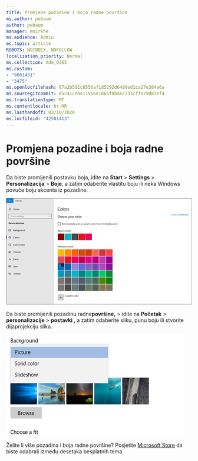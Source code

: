 ```yaml
---
title: Promjena pozadine i boja radne površine
ms.author: pebaum
author: pebaum
manager: mnirkhe
ms.audience: Admin
ms.topic: article
ROBOTS: NOINDEX, NOFOLLOW
localization_priority: Normal
ms.collection: Adm_O365
ms.custom:
- "9001451"
- "3475"
ms.openlocfilehash: 67a2b591c8556af1d5292d6480ed1ca27e384a6a
ms.sourcegitcommit: 85c41ce0e11956e1865f8baec231cffa79d87ef4
ms.translationtype: MT
ms.contentlocale: hr-HR
ms.lasthandoff: 03/10/2020
ms.locfileid: "42581413"
---
```

# <a name="change-your-desktop-background-and-colors"></a>Promjena pozadine i boja radne površine

Da biste promijenili postavku boja, idite na **Start** > **Settings** > **Personalizacija** > **Boje**, a zatim odaberite vlastitu boju ili neka Windows povuče boju akcenta iz pozadine.

![Personalizirajte boje u sustavu Windows.](media/windows-personalization-colors.png)

Da biste promijenili pozadinu radne**površine,** > idite na **Početak** > **personalizacije** > **postavki ,** a zatim odaberite sliku, punu boju ili stvorite dijaprojekciju slika. 

![Promijenite pozadinu radne površine sustava Windows.](media/windows-desktop-background.png)

Želite li više pozadina i boja radne površine? Posjetite [Microsoft Store](https://www.microsoft.com/store/collections/windowsthemes) da biste odabrali između desetaka besplatnih tema.
